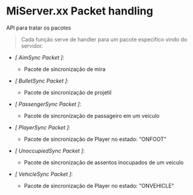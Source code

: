 # MiServer.xx Packet handling
API para tratar os pacotes

> Cada função serve de handler para um pacote especifico vindo do servidor.

- *[ AimSync Packet ]*:
    - Pacote de sincronização de mira

- *[ BulletSync Packet ]*:
    - Pacote de sincronização de projetil

- *[ PassengerSync Packet ]*:
    - Pacote de sincronização de passageiro em um veiculo

- *[ PlayerSync Packet ]*:
    - Pacote de sincronização de Player no estado: "ONFOOT"

- *[ UnoccupiedSync Packet ]*:
    - Pacote de sincronização de assentos inocupados de um veiculo

- *[ VehicleSync Packet ]*:
    - Pacote de sincronização de Player no estado: "ONVEHICLE"

